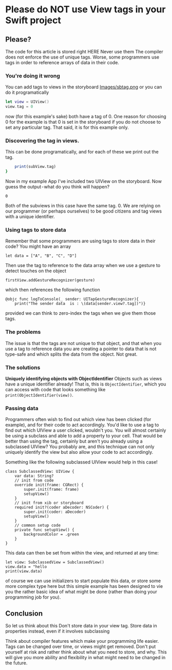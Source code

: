 # Please do NOT use View tags in your Swift project
## Please?


The code for this article is stored right HERE
Never use them
The compiler does not enforce the use of unique tags. Worse, some programmers use tags in order to reference arrays of data in their code.
### You're doing it wrong
You can add tags to views in the storyboard
[Images/sbtag.png](Images/sbtag.png)
or you can do it programatically
```swift
let view = UIView()
view.tag = 0
```


now (for this example's sake) both have a tag of 0. One reason for choosing 0 for the example is that 0 is set in the storyboard if you do not choose to set any particular tag. That said, it is for this example only.

### Discovering the tag in views.

This can be done programatically, and for each of these we print out the tag.
```for subView in view.subviews {
    print(subView.tag)
}
```
Now in my example App I've included two UIView on the storyboard. Now guess the output - what do you think will happen?
```0
0
```
Both of the subviews in this case have the same tag. 0. We are relying on our programmer (or perhaps ourselves) to be good citizens and tag views with a unique identifier.

### Using tags to store data
Remember that some programmers are using tags to store data in their code? You might have an array

```
let data = ["A", "B", "C", "D"]
```

Then use the tag to reference to the data array when we use a gesture to detect touches on the object

```let gesture = UITapGestureRecognizer(target: self, action: #selector(logToConsole))
firstView.addGestureRecognizer(gesture)
````

which then references the following function
```
@objc func logToConsole(_ sender: UITapGestureRecognizer){
    print("The sender data  is : \(data[sender.view?.tag])")}
```
provided we can think to zero-index the tags when we give them those tags.

### The problems
The issue is that the tags are not unique to that object, and that when you use a tag to reference data you are creating a pointer to data that is not type-safe and which splits the data from the object. Not great.

### The solutions
**Uniquely identifying objects with ObjectIdentifier**
Objects such as views have a unique identifier already! That is, this is `ObjectIdentifier`, which you can access with code that looks something like `print(ObjectIdentifier(view))`.

### Passing data
Programmers often wish to find out which view has been clicked (for example), and for their code to act accordingly.
You'd like to use a tag to find out which UIView a user clicked, wouldn't you. You will almost certainly be using a subclass and able to add a property to your cell. That would be better than using the tag, certainly but aren't you already using a subclassed UIView? You probably are, and this technique can not only uniquely identify the view but also allow your code to act accordingly.

Something like the following subclassed UIView would help in this case!

```
class SubclassedView: UIView {
    var data: String?
    // init from code
    override init(frame: CGRect) {
        super.init(frame: frame)
        setupView()
    }
    // init from xib or storyboard
    required init?(coder aDecoder: NSCoder) {
        super.init(coder: aDecoder)
        setupView()
    }
    // common setup code
    private func setupView() {
        backgroundColor = .green
    }
}
```

This data can then be set from within the view, and returned at any time:

```
let view: SubclassedView = SubclassedView()
view.data = "hello
print(view.data)
```

of course we can use initializers to start populate this data, or store some more complex type here but this simple example has been designed to vie you the rather basic idea of what might be done (rather than doing your programming job for you).

## Conclusion
So let us think about this
Don't store data in your view tag. Store data in properties instead, even if it involves subclassing

Think about compiler features which make your programming life easier. Tags can be changed over time, or views might get removed. Don't put yourself at risk and rather think about what you need to store, and why. This will give you more ability and flexibility in what might need to be changed in the future.


